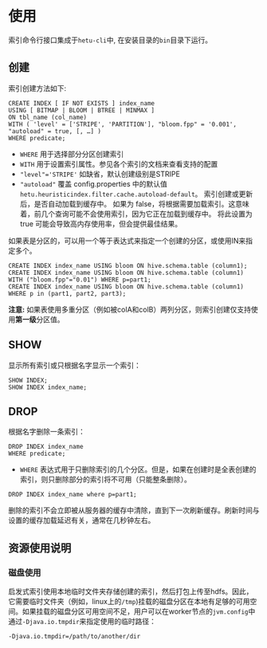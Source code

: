 
# 使用

索引命令行接口集成于`hetu-cli`中, 在安装目录的`bin`目录下运行。


## 创建
索引创建方法如下:
```roomsql  
CREATE INDEX [ IF NOT EXISTS ] index_name
USING [ BITMAP | BLOOM | BTREE | MINMAX ]
ON tbl_name (col_name)
WITH ( 'level' = ['STRIPE', 'PARTITION'], "bloom.fpp" = '0.001', "autoload" = true, [, …] )
WHERE predicate;
```

- `WHERE` 用于选择部分分区创建索引
- `WITH` 用于设置索引属性。参见各个索引的文档来查看支持的配置
- `"level"='STRIPE'` 如缺省，默认创建级别是STRIPE
- `"autoload"` 覆盖 config.properties 中的默认值 `hetu.heuristicindex.filter.cache.autoload-default`。
索引创建或更新后，是否自动加载到缓存中。
如果为 false，将根据需要加载索引。这意味着，前几个查询可能不会使用索引，因为它正在加载到缓存中。
将此设置为 true 可能会导致高内存使用率，但会提供最佳结果。

如果表是分区的，可以用一个等于表达式来指定一个创建的分区，或使用IN来指定多个。

```roomsql
CREATE INDEX index_name USING bloom ON hive.schema.table (column1);
CREATE INDEX index_name USING bloom ON hive.schema.table (column1) WITH ("bloom.fpp"="0.01") WHERE p=part1;
CREATE INDEX index_name USING bloom ON hive.schema.table (column1) WHERE p in (part1, part2, part3);
```

**注意:** 如果表使用多重分区（例如被colA和colB）两列分区，则索引创建仅支持使用**第一级**分区值。

## SHOW

显示所有索引或只根据名字显示一个索引：

```roomsql
SHOW INDEX;
SHOW INDEX index_name;
```

## DROP

根据名字删除一条索引：
```roomsql
DROP INDEX index_name
WHERE predicate;
```

- `WHERE` 表达式用于只删除索引的几个分区。但是，如果在创建时是全表创建的索引，则只删除部分的索引将不可用（只能整条删除）。

```roomsql
DROP INDEX index_name where p=part1;
```

删除的索引不会立即被从服务器的缓存中清除，直到下一次刷新缓存。刷新时间与设置的缓存加载延迟有关，通常在几秒钟左右。

## 资源使用说明

### 磁盘使用
启发式索引使用本地临时文件夹存储创建的索引，然后打包上传至hdfs。因此，它需要临时文件夹（例如，linux上的`/tmp`)挂载的磁盘分区在本地有足够的可用空间。如果挂载的磁盘分区可用空间不足，用户可以在worker节点的`jvm.config`中通过`-Djava.io.tmpdir`来指定使用的临时路径：

```
-Djava.io.tmpdir=/path/to/another/dir
```
